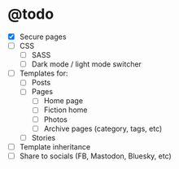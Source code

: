 # @todo

- [x] Secure pages
- [ ] CSS
  - [ ] SASS
  - [ ] Dark mode / light mode switcher
- [ ] Templates for:
  - [ ] Posts
  - [ ] Pages
    - [ ] Home page
    - [ ] Fiction home
    - [ ] Photos
    - [ ] Archive pages (category, tags, etc)
  - [ ] Stories
- [ ] Template inheritance
- [ ] Share to socials (FB, Mastodon, Bluesky, etc)
